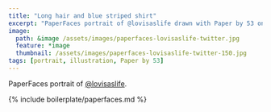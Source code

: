 ```yaml
---
title: "Long hair and blue striped shirt"
excerpt: "PaperFaces portrait of @lovisaslife drawn with Paper by 53 on an iPad."
image: 
  path: &image /assets/images/paperfaces-lovisaslife-twitter.jpg 
  feature: *image
  thumbnail: /assets/images/paperfaces-lovisaslife-twitter-150.jpg
tags: [portrait, illustration, Paper by 53]
---
```


PaperFaces portrait of [@lovisaslife](https://twitter.com/lovisaslife).

{% include boilerplate/paperfaces.md %}
